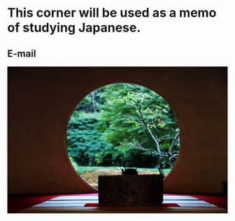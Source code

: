 # This corner will be used as a memo of studying Japanese.

## E-mail

![Image of KAMAKURA](https://github.com/AnthonyQi88/Japanese/blob/master/Kamakura.jpg)
